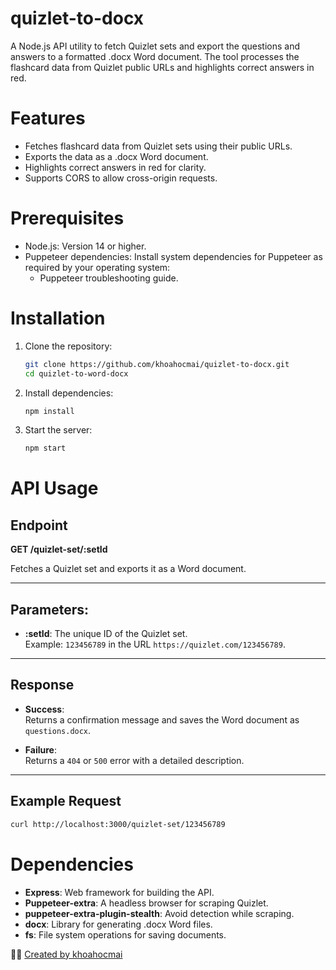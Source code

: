 # quizlet-to-docx

A Node.js API utility to fetch Quizlet sets and export the questions and answers to a formatted .docx Word document. The tool processes the flashcard data from Quizlet public URLs and highlights correct answers in red.

# Features

- Fetches flashcard data from Quizlet sets using their public URLs.
- Exports the data as a .docx Word document.
- Highlights correct answers in red for clarity.
- Supports CORS to allow cross-origin requests.

# Prerequisites

- Node.js: Version 14 or higher.
- Puppeteer dependencies: Install system dependencies for Puppeteer as required by your operating system:
  - Puppeteer troubleshooting guide.

# Installation

1. Clone the repository:

   ```bash
   git clone https://github.com/khoahocmai/quizlet-to-docx.git
   cd quizlet-to-word-docx
   ```

2. Install dependencies:

   ```bash
   npm install
   ```

3. Start the server:

   ```bash
   npm start
   ```

# API Usage

## Endpoint

**GET /quizlet-set/:setId**

Fetches a Quizlet set and exports it as a Word document.

---

## Parameters:

- **:setId**: The unique ID of the Quizlet set.  
   Example: `123456789` in the URL `https://quizlet.com/123456789`.

---

## Response

- **Success**:  
  Returns a confirmation message and saves the Word document as `questions.docx`.

- **Failure**:  
  Returns a `404` or `500` error with a detailed description.

---

## Example Request

```bash
curl http://localhost:3000/quizlet-set/123456789
```

# Dependencies

- **Express**: Web framework for building the API.
- **Puppeteer-extra**: A headless browser for scraping Quizlet.
- **puppeteer-extra-plugin-stealth**: Avoid detection while scraping.
- **docx**: Library for generating .docx Word files.
- **fs**: File system operations for saving documents.

👨‍💻 [Created by khoahocmai](https://github.com/khoahocmai)
